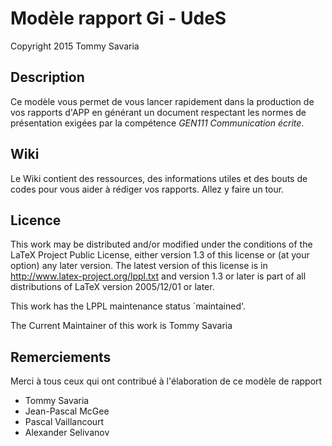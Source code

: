 # Modèle rapport Gi - UdeS
Copyright 2015 Tommy Savaria

## Description ##
Ce modèle vous permet de vous lancer rapidement dans la production de vos rapports d'APP en générant un document respectant les normes de présentation exigées par la compétence *GEN111 Communication écrite*.

## Wiki ##
Le Wiki contient des ressources, des informations utiles et des bouts de codes pour vous aider à rédiger vos rapports. Allez y faire un tour.

## Licence ##
This work may be distributed and/or modified under the
conditions of the LaTeX Project Public License, either version 1.3
of this license or (at your option) any later version.
The latest version of this license is in
http://www.latex-project.org/lppl.txt
and version 1.3 or later is part of all distributions of LaTeX
version 2005/12/01 or later.

This work has the LPPL maintenance status `maintained'.

The Current Maintainer of this work is Tommy Savaria

## Remerciements ##
Merci à tous ceux qui ont contribué à l'élaboration de ce modèle de rapport

* Tommy Savaria
* Jean-Pascal McGee
* Pascal Vaillancourt
* Alexander Selivanov
